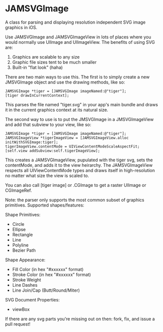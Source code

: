 JAMSVGImage
===========

A class for parsing and displaying resolution independent SVG image graphics in iOS.

Use JAMSVGImage and JAMSVGImageView in lots of places where you would normally use UIImage and UIImageView. The benefits of using SVG are:
1. Graphics are scalable to any size
2. Graphic file sizes tent to be much smaller
3. Built-in "flat look" (haha)

There are two main ways to use this. The first is to simply create a new JMSVGImage object and use the drawing methods, like so:

    JAMSVGImage *tiger = [JAMSVGImage imageNamed:@"tiger"];
    [tiger drawInCurrentContext];

This parses the file named "tiger.svg" in your app's main bundle and draws it in the current graphics context at its natural size.

The second way to use is to put the JMSVGImage in a JMSVGImageView and add that subview to your view, like so:

    JAMSVGImage *tiger = [JAMSVGImage imageNamed:@"tiger"];
    JAMSVGImageView *tigerImageView = [JAMSVGImageView.alloc initWithSVGImage:tiger];
    tigerImageView.contentMode = UIViewContentModeScaleAspectFit;
    [self.view addSubview:self.tigerImageView];

This creates a JAMSVGImageView, pupulated with the tiger svg, sets the contentMode, and adds it to the view heirarchy. The JAMSVGImageView respects all UIViewContentMode types and draws itself in high-resolution no matter what size the view is scaled to.

You can also call [tiger image] or .CGImage to get a raster UIImage or CGImageRef.

Note: the parser only supports the most common subset of graphics primitives. Supported shapes/features:

Shape Primitives:
- Circle
- Ellipse
- Rectangle
- Line
- Polyline
- Bezier Path

Shape Appearance:
- Fill Color (in hex "#xxxxxx" format)
- Stroke Color (in hex "#xxxxxx" format)
- Stroke Weight
- Line Dashes
- Line Join/Cap (Butt/Round/Miter)

SVG Document Properties:
- viewBox

If there are any svg parts you're missing out on then: fork, fix, and issue a pull request!
